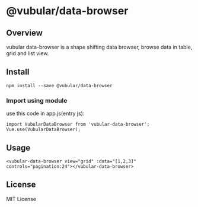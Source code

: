 # @vubular/data-browser

## Overview

vubular data-browser is a shape shifting data browser, browse data in table, grid and list view.

## Install

```
npm install --save @vubular/data-browser
```

### Import using module
use this code in app.js(entry js):
```
import VubularDataBrowser from 'vubular-data-browser';
Vue.use(VubularDataBrowser);
```
## Usage

```
<vubular-data-browser view="grid" :data="[1,2,3]" controls="pagination:24"></vubular-data-browser>
```
## License

MIT License
